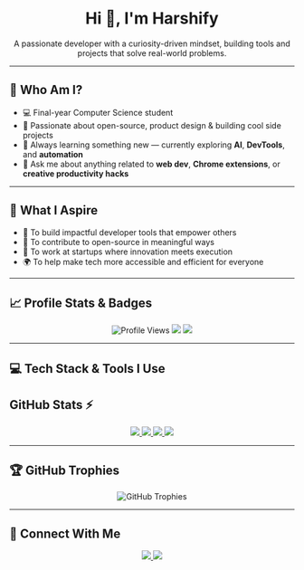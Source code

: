 <h1 align="center">Hi 👋, I'm Harshify</h1>

<p align="center">
  A passionate developer with a curiosity-driven mindset, building tools and projects that solve real-world problems.
</p>

---

## 👤 Who Am I?

- 💻 Final-year Computer Science student  
- 🔧 Passionate about open-source, product design & building cool side projects  
- 🧠 Always learning something new — currently exploring **AI**, **DevTools**, and **automation**  
- 💬 Ask me about anything related to **web dev**, **Chrome extensions**, or **creative productivity hacks**  

---

## 🎯 What I Aspire

- 🚀 To build impactful developer tools that empower others  
- 🧩 To contribute to open-source in meaningful ways  
- 🏢 To work at startups where innovation meets execution  
- 🌍 To help make tech more accessible and efficient for everyone  

---

## 📈 Profile Stats & Badges

<p align="center">
  <img src="https://komarev.com/ghpvc/?username=harshify&label=Profile%20views&color=0e75b6&style=flat" alt="Profile Views" />
  <img src="https://img.shields.io/github/followers/harshify?label=Followers&style=flat" />
  <img src="https://img.shields.io/github/stars/harshify?label=Total%20Stars&style=flat" />


</p>

---

## 💻 Tech Stack & Tools I Use



## GitHub Stats :zap:

<div align="center">

<p align="center">
  <a href="https://github.com/vn7n24fzkq/github-profile-summary-cards">
    <img src="http://github-profile-summary-cards.vercel.app/api/cards/profile-details?username=harshify&theme=transparent" />
  </a>
  <a href="https://github.com/denvercoder1/github-readme-streak-stats">
    <img src="https://streak-stats.demolab.com?user=harshify&theme=transparent&card_width=338" />
  </a>
  <a href="https://github.com/harshify">
    <img src="https://github-readme-stats-git-masterrstaa-rickstaa.vercel.app/api?username=harshify&show_icons=true&theme=transparent&rank_icon=percentile" />
  </a>
 <a href="https://github.com/harshify">
    <img src="https://github-readme-stats-git-masterrstaa-rickstaa.vercel.app/api/top-langs/?username=harshify&layout=compact&theme=transparent&langs_count=20" />
  </a>
 </p>

</div>

---

## 🏆 GitHub Trophies

<div align="center">

  <img src="https://github-profile-trophy.vercel.app/?username=harshify&theme=onestar&row=2&column=4" alt="GitHub Trophies" />

</div>

---

## 🔗 Connect With Me

<p align="center">
  <a href="https://github.com/harshify">
    <img src="https://img.shields.io/badge/GitHub-harshify-181717?style=flat&logo=github" />
  </a>
  <a href="https://www.linkedin.com/in/harshify/">
    <img src="https://img.shields.io/badge/LinkedIn-Harshify-blue?style=flat&logo=linkedin" />
  </a>
</p>
